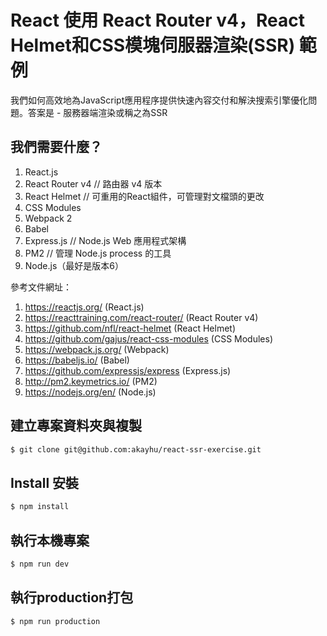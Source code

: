 # React 使用 React Router v4，React Helmet和CSS模塊伺服器渲染(SSR) 範例

我們如何高效地為JavaScript應用程序提供快速內容交付和解決搜索引擎優化問題。答案是 - 服務器端渲染或稱之為SSR

## 我們需要什麼？

 1. React.js
 2. React Router v4  // 路由器 v4 版本
 3. React Helmet  // 可重用的React組件，可管理對文檔頭的更改
 4. CSS Modules
 5. Webpack 2
 6. Babel
 7. Express.js  // Node.js Web 應用程式架構
 8. PM2  // 管理 Node.js process 的工具
 9. Node.js（最好是版本6）

參考文件網址：
 1. https://reactjs.org/ (React.js)
 2. https://reacttraining.com/react-router/ (React Router v4)
 3. https://github.com/nfl/react-helmet (React Helmet)
 4. https://github.com/gajus/react-css-modules (CSS Modules)
 5. https://webpack.js.org/ (Webpack)
 6. https://babeljs.io/ (Babel)
 7. https://github.com/expressjs/express (Express.js)
 8. http://pm2.keymetrics.io/ (PM2)
 9. https://nodejs.org/en/ (Node.js)


## 建立專案資料夾與複製
```bash
$ git clone git@github.com:akayhu/react-ssr-exercise.git
```

## Install 安裝
```bash
$ npm install
```

## 執行本機專案
```bash
$ npm run dev
```

## 執行production打包
```bash
$ npm run production
```